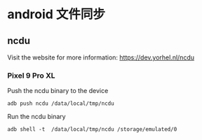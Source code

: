 
# android 文件同步
## ncdu
Visit the website for more information: https://dev.yorhel.nl/ncdu

### Pixel 9 Pro XL
Push the ncdu binary to the device
```
adb push ncdu /data/local/tmp/ncdu
```

Run the ncdu binary
```
adb shell -t  /data/local/tmp/ncdu /storage/emulated/0
```
